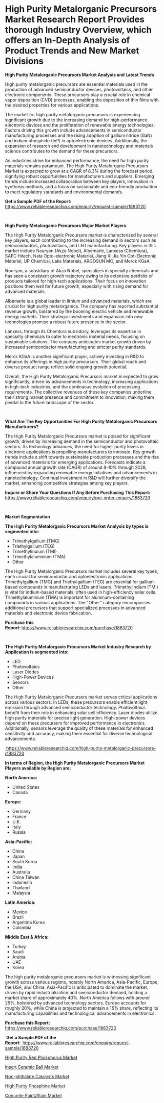 <p><h1>High Purity Metalorganic Precursors Market Research Report Provides thorough Industry Overview, which offers an In-Depth Analysis of Product Trends and New Market Divisions</h1></p><p><strong>High Purity Metalorganic Precursors Market Analysis and Latest Trends</strong></p>
<p><p>High purity metalorganic precursors are essential materials used in the production of advanced semiconductor devices, photovoltaics, and other electronic components. These precursors play a crucial role in chemical vapor deposition (CVD) processes, enabling the deposition of thin films with the desired properties for various applications.</p><p>The market for high purity metalorganic precursors is experiencing significant growth due to the increasing demand for high-performance electronic devices and the proliferation of renewable energy technologies. Factors driving this growth include advancements in semiconductor manufacturing processes and the rising adoption of gallium nitride (GaN) and indium phosphide (InP) in optoelectronic devices. Additionally, the expansion of research and development in nanotechnology and materials science contributes to the demand for these precursors.</p><p>As industries strive for enhanced performance, the need for high purity materials remains paramount. The High Purity Metalorganic Precursors Market is expected to grow at a CAGR of 8.3% during the forecast period, signifying robust opportunities for manufacturers and suppliers. Emerging trends include increased collaboration between key players, innovation in synthesis methods, and a focus on sustainable and eco-friendly production to meet regulatory standards and environmental demands.</p></p>
<p><strong>Get a Sample PDF of the Report:&nbsp;</strong> <a href="https://www.reliableresearchiq.com/enquiry/request-sample/1883720?utm_campaign=1141&utm_medium=2&utm_source=Github&utm_content=ia&utm_term=03042025&utm_id=high-purity-metalorganic-precursors">https://www.reliableresearchiq.com/enquiry/request-sample/1883720</a></p>
<p>&nbsp;</p>
<p><strong>High Purity Metalorganic Precursors Major Market Players</strong></p>
<p><p>The High Purity Metalorganic Precursors market is characterized by several key players, each contributing to the increasing demand in sectors such as semiconductors, photovoltaics, and LED manufacturing. Key players in this market include Nouryon (Akzo Nobel), Albemarle, Lanxess (Chemtura), SAFC Hitech, Nata Opto-electronic Material, Jiang Xi Jia Yin Opt-Electronic Material, UP Chemical, Lake Materials, ARGOSUN MO, and Merck KGaA.</p><p>Nouryon, a subsidiary of Akzo Nobel, specializes in specialty chemicals and has seen a consistent growth trajectory owing to its extensive portfolio of products tailored for high-tech applications. Their focus on innovation positions them well for future growth, especially with rising demand for advanced materials.</p><p>Albemarle is a global leader in lithium and advanced materials, which are crucial for high purity metalorganics. The company has reported substantial revenue growth, bolstered by the booming electric vehicle and renewable energy markets. Their strategic investments and expansion into new technologies promise a robust future presence in the sector.</p><p>Lanxess, through its Chemtura subsidiary, leverages its expertise in specialty chemicals to cater to electronic material needs, focusing on sustainable solutions. The company anticipates market growth driven by increased semiconductor manufacturing and stricter purity standards.</p><p>Merck KGaA is another significant player, actively investing in R&D to enhance its offerings in high purity precursors. Their global reach and diverse product range reflect solid ongoing growth potential.</p><p>Overall, the High Purity Metalorganic Precursors market is expected to grow significantly, driven by advancements in technology, increasing applications in high-tech industries, and the continuous evolution of processing requirements. The collective revenues of these key companies underline their strong market presence and commitment to innovation, making them pivotal to the future landscape of the sector.</p></p>
<p>&nbsp;</p>
<p><strong>What Are The Key Opportunities For High Purity Metalorganic Precursors Manufacturers?</strong></p>
<p><p>The High Purity Metalorganic Precursors market is poised for significant growth, driven by increasing demand in the semiconductor and photovoltaic sectors. As technology advances, the need for higher purity levels in electronic applications is propelling manufacturers to innovate. Key growth trends include a shift towards sustainable production processes and the rise of advanced materials for emerging applications. Forecasts indicate a compound annual growth rate (CAGR) of around 8-10% through 2028, influenced by expanding renewable energy initiatives and advancements in nanotechnology. Continual investment in R&D will further diversify the market, enhancing competitive strategies among key players.</p></p>
<p><strong>Inquire or Share Your Questions If Any Before Purchasing This Report:</strong> <a href="https://www.reliableresearchiq.com/enquiry/pre-order-enquiry/1883720?utm_campaign=1141&utm_medium=2&utm_source=Github&utm_content=ia&utm_term=03042025&utm_id=high-purity-metalorganic-precursors">https://www.reliableresearchiq.com/enquiry/pre-order-enquiry/1883720</a></p>
<p>&nbsp;</p>
<p><strong>Market Segmentation</strong></p>
<p><strong>The High Purity Metalorganic Precursors Market Analysis by types is segmented into:</strong></p>
<p><ul><li>Trimethylgallium (TMG)</li><li>Triethylgallium (TEG)</li><li>Trimethylindium (TMI)</li><li>Trimethylaluminium (TMA)</li><li>Other</li></ul></p>
<p><p>The High Purity Metalorganic Precursors market includes several key types, each crucial for semiconductor and optoelectronic applications. Trimethylgallium (TMG) and Triethylgallium (TEG) are essential for gallium-based compounds in manufacturing LEDs and lasers. Trimethylindium (TMI) is vital for indium-based materials, often used in high-efficiency solar cells. Trimethylaluminium (TMA) is important for aluminum-containing compounds in various applications. The "Other" category encompasses additional precursors that support specialized processes in advanced materials and electronic device fabrication.</p></p>
<p><strong>Purchase this Report:&nbsp;</strong><a href="https://www.reliableresearchiq.com/purchase/1883720?utm_campaign=1141&utm_medium=2&utm_source=Github&utm_content=ia&utm_term=03042025&utm_id=high-purity-metalorganic-precursors">https://www.reliableresearchiq.com/purchase/1883720</a></p>
<p>&nbsp;</p>
<p><strong>The High Purity Metalorganic Precursors Market Industry Research by Application is segmented into:</strong></p>
<p><ul><li>LED</li><li>Photovoltaics</li><li>Laser Diodes</li><li>High-Power Devices</li><li>Sensors</li><li>Other</li></ul></p>
<p><p>The High Purity Metalorganic Precursors market serves critical applications across various sectors. In LEDs, these precursors enable efficient light emission through advanced semiconductor technology. Photovoltaics benefit from their role in enhancing solar cell efficiency. Laser diodes utilize high purity materials for precise light generation. High-power devices depend on these precursors for improved performance in electronics. Additionally, sensors leverage the quality of these materials for enhanced sensitivity and accuracy, making them essential for diverse technological advancements.</p></p>
<p><a href="https://www.reliableresearchiq.com/high-purity-metalorganic-precursors-r1883720?utm_campaign=1141&utm_medium=2&utm_source=Github&utm_content=ia&utm_term=03042025&utm_id=high-purity-metalorganic-precursors">&nbsp;https://www.reliableresearchiq.com/high-purity-metalorganic-precursors-r1883720</a></p>
<p><strong>In terms of Region, the High Purity Metalorganic Precursors Market Players available by Region are:</strong></p>
<p>
    <p> <strong> North America: </strong>
        <ul>
            <li>United States</li>
            <li>Canada</li>
        </ul>
        </p> 
    <p> <strong> Europe: </strong>
        <ul>
            <li>Germany</li>
            <li>France</li>
            <li>U.K.</li>
            <li>Italy</li>
            <li>Russia</li>
        </ul>
        </p> 
    <p> <strong> Asia-Pacific: </strong>
        <ul>
            <li>China</li>
            <li>Japan</li>
            <li>South Korea</li>
            <li>India</li>
            <li>Australia</li>
            <li>China Taiwan</li>
            <li>Indonesia</li>
            <li>Thailand</li>
            <li>Malaysia</li>
        </ul>
        </p> 
    <p> <strong> Latin America: </strong>
        <ul>
            <li>Mexico</li>
            <li>Brazil</li>
            <li>Argentina Korea</li>
            <li>Colombia</li>
        </ul>
        </p> 
    <p> <strong> Middle East & Africa: </strong>
        <ul>
            <li>Turkey</li>
            <li>Saudi</li>
            <li>Arabia</li>
            <li>UAE</li>
            <li>Korea</li>
        </ul>
    </p>
    </p>
<p><p>The high purity metalorganic precursors market is witnessing significant growth across various regions, notably North America, Asia-Pacific, Europe, the USA, and China. Asia-Pacific is anticipated to dominate the market, driven by rapid industrialization and semiconductor demand, holding a market share of approximately 40%. North America follows with around 25%, bolstered by advanced technology sectors. Europe accounts for roughly 20%, while China is projected to maintain a 15% share, reflecting its manufacturing capabilities and technological advancements in electronics.</p></p>
<p><strong>Purchase this Report: </strong><a href="https://www.reliableresearchiq.com/purchase/1883720?utm_campaign=1141&utm_medium=2&utm_source=Github&utm_content=ia&utm_term=03042025&utm_id=high-purity-metalorganic-precursors">https://www.reliableresearchiq.com/purchase/1883720</a></p>
<p>&nbsp;<strong>Get a Sample PDF of the Report:&nbsp;&nbsp;</strong><a href="https://www.reliableresearchiq.com/enquiry/request-sample/1883720?utm_campaign=1141&utm_medium=2&utm_source=Github&utm_content=ia&utm_term=03042025&utm_id=high-purity-metalorganic-precursors">https://www.reliableresearchiq.com/enquiry/request-sample/1883720</a></p>
<p><strong></strong></p>
<p><p><a href="https://github.com/marrahcerpas05/Market-Research-Report-List-1/blob/main/high-purity-red-phosphorus-market.md?utm_campaign=1141&utm_medium=2&utm_source=Github&utm_content=ia&utm_term=03042025&utm_id=high-purity-metalorganic-precursors">High Purity Red Phosphorus Market</a></p><p><a href="https://github.com/budenhanelfc/Market-Research-Report-List-1/blob/main/insert-ceramic-ball-market.md?utm_campaign=1141&utm_medium=2&utm_source=Github&utm_content=ia&utm_term=03042025&utm_id=high-purity-metalorganic-precursors">Insert Ceramic Ball Market</a></p><p><a href="https://github.com/cagleplittrw/Market-Research-Report-List-1/blob/main/non-phthalate-catalysts-market.md?utm_campaign=1141&utm_medium=2&utm_source=Github&utm_content=ia&utm_term=03042025&utm_id=high-purity-metalorganic-precursors">Non-phthalate Catalysts Market</a></p><p><a href="https://github.com/dahcheeviola/Market-Research-Report-List-1/blob/main/high-purity-phosphine-market.md?utm_campaign=1141&utm_medium=2&utm_source=Github&utm_content=ia&utm_term=03042025&utm_id=high-purity-metalorganic-precursors">High Purity Phosphine Market</a></p><p><a href="https://github.com/dichkotuanny/Market-Research-Report-List-1/blob/main/concrete-paintstain-market.md?utm_campaign=1141&utm_medium=2&utm_source=Github&utm_content=ia&utm_term=03042025&utm_id=high-purity-metalorganic-precursors">Concrete Paint/Stain Market</a></p></p>